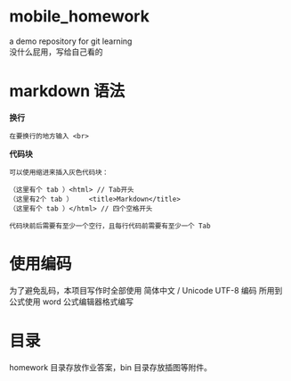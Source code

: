 # mobile_homework
a demo repository for git learning<br>
没什么屁用，写给自己看的
# markdown 语法
**换行**<br>

	在要换行的地方输入 <br>

**代码块**<br>

	可以使用缩进来插入灰色代码块：
	
	（这里有个 tab ）<html> // Tab开头
	（这里有2个 tab ）	<title>Markdown</title>
	（这里有个 tab ）</html> // 四个空格开头
	
	代码块前后需要有至少一个空行，且每行代码前需要有至少一个 Tab 

# 使用编码
为了避免乱码，本项目写作时全部使用 简体中文 / Unicode UTF-8 编码
所用到公式使用 word 公式编辑器格式编写

# 目录
homework 目录存放作业答案，bin 目录存放插图等附件。